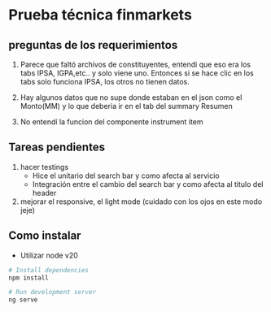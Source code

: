 # Prueba técnica finmarkets

## preguntas de los requerimientos

1.  Parece que faltó archivos de constituyentes, entendi que eso era los tabs IPSA, IGPA,etc.. y solo viene uno. Entonces si se hace clic en los tabs solo funciona IPSA, los otros no tienen datos.

2.  Hay algunos datos que no supe donde estaban en el json como el Monto(MM) y lo que deberia ir en el tab del summary Resumen

3.  No entendí la funcion del componente instrument item

## Tareas pendientes

1.  hacer testings
    - Hice el unitario del search bar y como afecta al servicio
    - Integración entre el cambio del search bar y como afecta al titulo del header
2.  mejorar el responsive, el light mode (cuidado con los ojos en este modo jeje)

## Como instalar

- Utilizar node v20

```bash
# Install dependencies
npm install

# Run development server
ng serve

```
